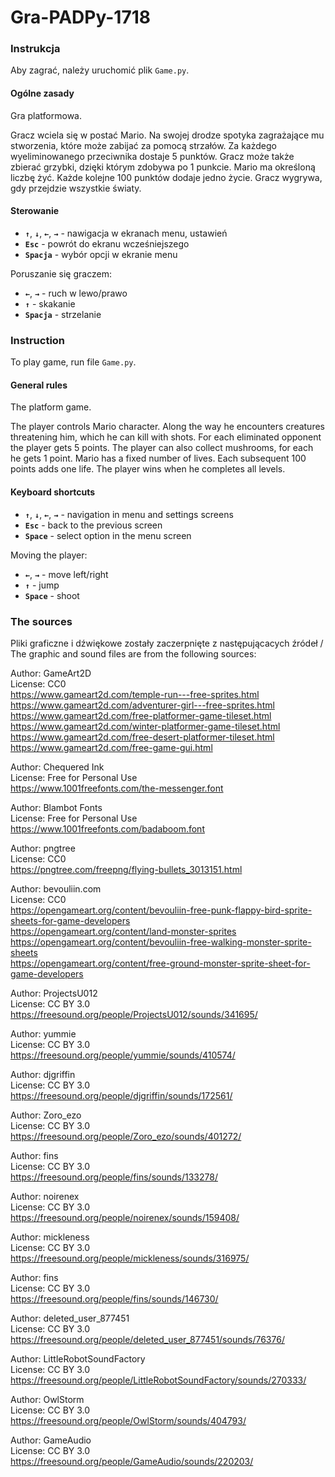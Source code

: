 # Gra-PADPy-1718

### Instrukcja

Aby zagrać, należy uruchomić plik `Game.py`.

#### Ogólne zasady

Gra platformowa. 

Gracz wciela się w postać Mario. Na swojej drodze spotyka zagrażające mu stworzenia, które może zabijać za pomocą strzałów. Za każdego wyeliminowanego przeciwnika dostaje 5 punktów. Gracz może także zbierać grzybki, dzięki którym zdobywa po 1 punkcie. Mario ma określoną liczbę żyć. Każde kolejne 100 punktów dodaje jedno życie. Gracz wygrywa, gdy przejdzie wszystkie światy.

#### Sterowanie

* **`↑`**, **`↓`**, **`←`**, **`→`** - nawigacja w ekranach menu, ustawień
* **`Esc`** - powrót do ekranu wcześniejszego
* **`Spacja`** - wybór opcji w ekranie menu

Poruszanie się graczem:
* **`←`**, **`→`** - ruch w lewo/prawo
* **`↑`** - skakanie
* **`Spacja`** - strzelanie

### Instruction

To play game, run file `Game.py`.

#### General rules

The platform game.

The player controls Mario character. Along the way he encounters creatures threatening him, which he can kill with shots. For each eliminated opponent the player gets 5 points. The player can also collect mushrooms, for each he gets 1 point. Mario has a fixed number of lives. Each subsequent 100 points adds one life. The player wins when he completes all levels.

#### Keyboard shortcuts

* **`↑`**, **`↓`**, **`←`**, **`→`** - navigation in menu and settings screens
* **`Esc`** - back to the previous screen
* **`Space`** - select option in the menu screen

Moving the player:
* **`←`**, **`→`** - move left/right
* **`↑`** - jump
* **`Space`** - shoot

### The sources

Pliki graficzne i dźwiękowe zostały zaczerpnięte z następującacych źródeł /  
The graphic and sound files are from the following sources:

Author: GameArt2D  
License: CC0  
https://www.gameart2d.com/temple-run---free-sprites.html  
https://www.gameart2d.com/adventurer-girl---free-sprites.html  
https://www.gameart2d.com/free-platformer-game-tileset.html  
https://www.gameart2d.com/winter-platformer-game-tileset.html  
https://www.gameart2d.com/free-desert-platformer-tileset.html  
https://www.gameart2d.com/free-game-gui.html  

Author: Chequered Ink  
License: Free for Personal Use  
https://www.1001freefonts.com/the-messenger.font  

Author: Blambot Fonts  
License: Free for Personal Use  
https://www.1001freefonts.com/badaboom.font

Author: pngtree  
License: CC0  
https://pngtree.com/freepng/flying-bullets_3013151.html

Author: bevouliin.com  
License: CC0  
https://opengameart.org/content/bevouliin-free-punk-flappy-bird-sprite-sheets-for-game-developers  
https://opengameart.org/content/land-monster-sprites  
https://opengameart.org/content/bevouliin-free-walking-monster-sprite-sheets  
https://opengameart.org/content/free-ground-monster-sprite-sheet-for-game-developers

Author: ProjectsU012  
License: CC BY 3.0  
https://freesound.org/people/ProjectsU012/sounds/341695/

Author: yummie  
License: CC BY 3.0  
https://freesound.org/people/yummie/sounds/410574/

Author: djgriffin  
License: CC BY 3.0  
https://freesound.org/people/djgriffin/sounds/172561/

Author: Zoro_ezo  
License: CC BY 3.0  
https://freesound.org/people/Zoro_ezo/sounds/401272/

Author: fins  
License: CC BY 3.0  
https://freesound.org/people/fins/sounds/133278/

Author: noirenex  
License: CC BY 3.0  
https://freesound.org/people/noirenex/sounds/159408/

Author: mickleness  
License: CC BY 3.0  
https://freesound.org/people/mickleness/sounds/316975/

Author: fins  
License: CC BY 3.0  
https://freesound.org/people/fins/sounds/146730/

Author: deleted_user_877451  
License: CC BY 3.0  
https://freesound.org/people/deleted_user_877451/sounds/76376/

Author: LittleRobotSoundFactory  
License: CC BY 3.0  
https://freesound.org/people/LittleRobotSoundFactory/sounds/270333/

Author: OwlStorm  
License: CC BY 3.0  
https://freesound.org/people/OwlStorm/sounds/404793/

Author: GameAudio  
License: CC BY 3.0  
https://freesound.org/people/GameAudio/sounds/220203/
